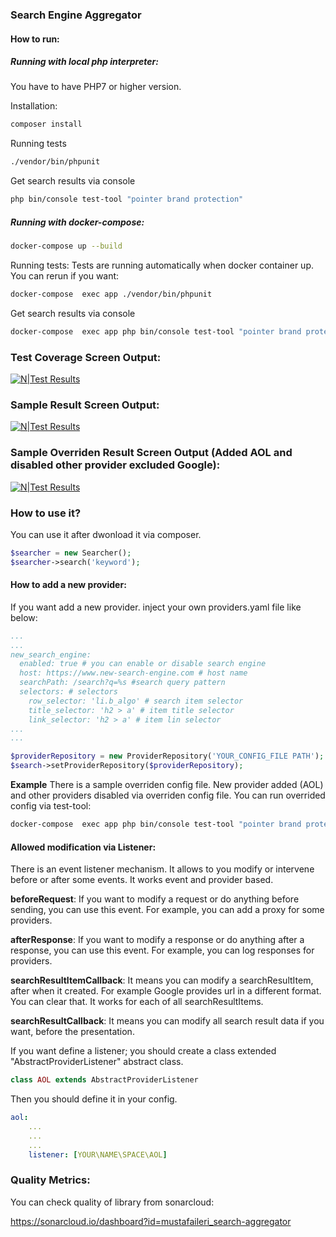 ### Search Engine Aggregator
#### How to run:
##### Running with local php interpreter:
You have to have PHP7 or higher version.

Installation:
```bash
composer install
```
Running tests
```bash
./vendor/bin/phpunit
```
Get search results via console
```bash
php bin/console test-tool "pointer brand protection"
```

##### Running with docker-compose:
```bash
docker-compose up --build
```

Running tests:
Tests are running automatically when docker container up. You can rerun if you want:
```bash
docker-compose  exec app ./vendor/bin/phpunit
```

Get search results via console
```bash
docker-compose  exec app php bin/console test-tool "pointer brand protection"
```
### Test Coverage Screen Output:
[![N|Test Results](https://raw.githubusercontent.com/mustafaileri/search-aggregator/master/sample_outputs/test-results.png)](https://raw.githubusercontent.com/mustafaileri/search-aggregator/master/sample_outputs/test-results.png)

### Sample Result Screen Output:
[![N|Test Results](https://raw.githubusercontent.com/mustafaileri/search-aggregator/master/sample_outputs/sample-result.png)](https://raw.githubusercontent.com/mustafaileri/search-aggregator/master/sample_outputs/sample-result.png)

### Sample Overriden Result Screen Output (Added AOL and disabled other provider excluded Google):
[![N|Test Results](https://raw.githubusercontent.com/mustafaileri/search-aggregator/master/sample_outputs/sample-extended-result.png)](https://raw.githubusercontent.com/mustafaileri/search-aggregator/master/sample_outputs/sample-extended-result.png)

### How to use it?
You can use it after dwonload it via composer.

```php
$searcher = new Searcher();
$searcher->search('keyword');
```


#### How to add a new provider:
If you want add a new provider. inject your own providers.yaml file like below:

```yaml
...
...
new_search_engine:
  enabled: true # you can enable or disable search engine
  host: https://www.new-search-engine.com # host name
  searchPath: /search?q=%s #search query pattern
  selectors: # selectors
    row_selector: 'li.b_algo' # search item selector
    title_selector: 'h2 > a' # item title selector
    link_selector: 'h2 > a' # item lin selector
...
...
```

```php
$providerRepository = new ProviderRepository('YOUR_CONFIG_FILE PATH');
$search->setProviderRepository($providerRepository);
```
**Example**
There is a sample overriden config file. New provider added (AOL) and other providers disabled via overriden config file. You can run overrided config via test-tool:
```bash
docker-compose  exec app php bin/console test-tool "pointer brand protection" /app/config/providers_extended.yaml
```

#### Allowed modification via Listener:
There is an event listener mechanism. It allows to you modify or intervene before or after some events. It works event and provider based.

**beforeRequest**: 
If you want to modify a request or do anything before sending, you can use this event. For example, you can add a proxy for some providers.

**afterResponse**:
If you want to modify a response or do anything after a response, you can use this event. For example, you can log responses for providers.

**searchResultItemCallback**:
It means you can modify a searchResultItem, after when it created. For example Google provides url in a different format. You can clear that. It works for each of all searchResultItems.

**searchResultCallback**:
It means you can modify all search result data if you want, before the presentation.

If you want define a listener; you should create a class extended "AbstractProviderListener" abstract class. 

```php
class AOL extends AbstractProviderListener
```

Then you should define it in your config.
```yaml
aol:
    ...
    ...
    ...
    listener: [YOUR\NAME\SPACE\AOL]
```

### Quality Metrics:
You can check quality of library from sonarcloud:

https://sonarcloud.io/dashboard?id=mustafaileri_search-aggregator
